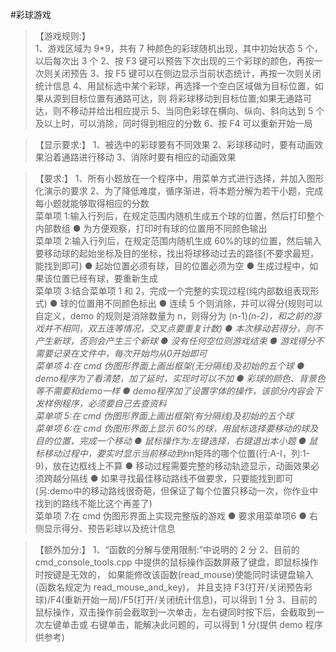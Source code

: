 #彩球游戏
>【游戏规则:】  
1、游戏区域为 9*9，共有 7 种颜色的彩球随机出现，其中初始状态 5 个，以后每次出 3 个
2、按 F3 键可以预告下次出现的三个彩球的颜色，再按一次则关闭预告
3、按 F5 键可以在侧边显示当前状态统计，再按一次则关闭统计信息 4、用鼠标选中某个彩球，再选择一个空白区域做为目标位置，如果从源到目标位置有通路可达，则
将彩球移动到目标位置;如果无通路可达，则不移动并给出相应提示 
5、当同色彩球在横向、纵向、斜向达到 5 个及以上时，可以消除，同时得到相应的分数 
6、按 F4 可以重新开始一局

>【显示要求:】
1、被选中的彩球要有不同效果 
2、彩球移动时，要有动画效果沿着通路进行移动 
3、消除时要有相应的动画效果

>【要求:】 1、所有小题放在一个程序中，用菜单方式进行选择，并加入图形化演示的要求
2、为了降低难度，循序渐进，将本题分解为若干小题，完成每小题就能够取得相应的分数  
菜单项 1:输入行列后，在规定范围内随机生成五个球的位置，然后打印整个内部数组
● 为方便观察，打印时有球的位置用不同颜色输出  
菜单项 2:输入行列后，在规定范围内随机生成 60%的球的位置，然后输入要移动球的起始坐标及目的坐标，找出将球移动过去的路径(不要求最短，能找到即可)
● 起始位置必须有球，目的位置必须为空
● 生成过程中，如果该位置已经有球，要重新生成  
菜单项 3:结合菜单项 1 和 2，完成一个完整的实现过程(纯内部数组表现形式)
● 球的位置用不同颜色标出
● 连续 5 个则消除，并可以得分(规则可以自定义，demo 的规则是消除数量为 n，则得分为
(n-1)*(n-2)，和之前的游戏并不相同，双五连等情况，交叉点要重复计数)
● 本次移动若得分，则不产生新球，否则会产生三个新球
● 没有任何空位则游戏结束
● 游戏得分不需要记录在文件中，每次开始均从0开始即可  
菜单项 4:在 cmd 伪图形界面上画出框架(无分隔线)及初始的五个球
● demo程序为了看清楚，加了延时，实现时可以不加
● 彩球的颜色、背景色等不需要和demo一样
● demo程序加了设置字体的操作，该部分内容会下发样例程序，必须要自己去查资料  
菜单项 5:在 cmd 伪图形界面上画出框架(有分隔线)及初始的五个球  
菜单项 6:在 cmd 伪图形界面上显示 60%的球，用鼠标选择要移动的球及目的位置，完成一个移动
● 鼠标操作为:左键选择，右键退出本小题
● 鼠标移动过程中，要实时显示当前移动到n*n矩阵的哪个位置(行:A-I，列:1-9)，放在边框线上不算
● 移动过程需要完整的移动轨迹显示，动画效果必须跨越分隔线
● 如果寻找最佳移动路线不做要求，只要能找到即可(另:demo中的移动路线很奇葩，但保证了每个位置只移动一次，你作业中找到的路线不能比这个再差了)   
菜单项 7:在 cmd 伪图形界面上实现完整版的游戏
● 要求用菜单项6
● 右侧显示得分、预告彩球以及统计信息

>【额外加分:】
1、“函数的分解与使用限制:”中说明的 2 分
2、目前的 cmd_console_tools.cpp 中提供的鼠标操作函数屏蔽了键盘，即鼠标操作时按键是无效的，
如果能修改该函数(read_mouse)使能同时读键盘输入(函数名规定为 read_mouse_and_key)，
并且支持 F3(打开/关闭预告彩球)/F4(重新开始一局)/F5(打开/关闭统计信息)，可以得到 1 分 3、目前的鼠标操作，双击操作前会截取到一次单击，左右键同时按下后，会截取到一次左键单击或
右键单击，能解决此问题的，可以得到 1 分(提供 demo 程序供参考)